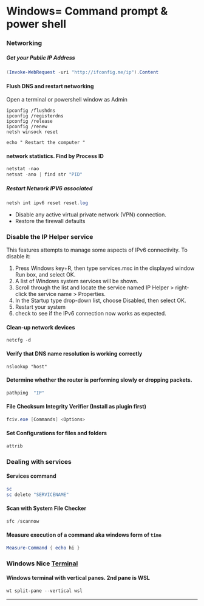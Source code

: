 # Windows= Command prompt & power shell

### Networking

##### Get your Public IP Address
``` powershell
(Invoke-WebRequest -uri "http://ifconfig.me/ip").Content
```

#### Flush DNS and restart networking
Open a terminal or powershell window as Admin
``` dotnetcli
ipconfig /flushdns
ipconfig /registerdns
ipconfig /release
ipconfig /renew
netsh winsock reset

echo " Restart the computer "
```

#### network statistics. Find by Process ID

``` powershell
netstat -nao
netsat -ano | find str "PID"
```

##### Restart Network IPV6 associated
``` powershell
netsh int ipv6 reset reset.log
```

- Disable any active virtual private network (VPN) connection.
- Restore the firewall defaults

### Disable the IP Helper service
This features attempts to manage some aspects of IPv6 connectivity. To disable it:
1. Press Windows key+R, then type services.msc in the displayed window Run box, and select OK.
2. A list of Windows system services will be shown.
3. Scroll through the list and locate the service named IP Helper > right-click the service name > Properties.
4. In the Startup type drop-down list, choose Disabled, then select OK.
5. Restart your system
6. check to see if the IPv6 connection now works as expected.

#### Clean-up network devices

`netcfg -d`

#### Verify that DNS name resolution is working correctly
`nslookup "host"`

#### Determine whether the router is performing slowly or dropping packets.
``` powershell
pathping  "IP"
```

#### File Checksum Integrity Verifier (Install as plugin first)
``` powershell
fciv.exe [Commands] <Options>
```

#### Set Configurations for files and folders
``` powershell
attrib
```

### Dealing with services
#### Services command

``` powershell
sc
sc delete "SERVICENAME"
```

#### Scan with System File Checker
``` powershell
sfc /scannow
```

#### Measure execution of a command aka windows form of `time`
``` powershell
Measure-Command { echo hi }
```

### Windows Nice [Terminal](https://docs.microsoft.com/en-us/windows/terminal/get-started#installation)

#### Windows terminal with vertical panes. 2nd pane is WSL
``` powershell
wt split-pane --vertical wsl
```

---
